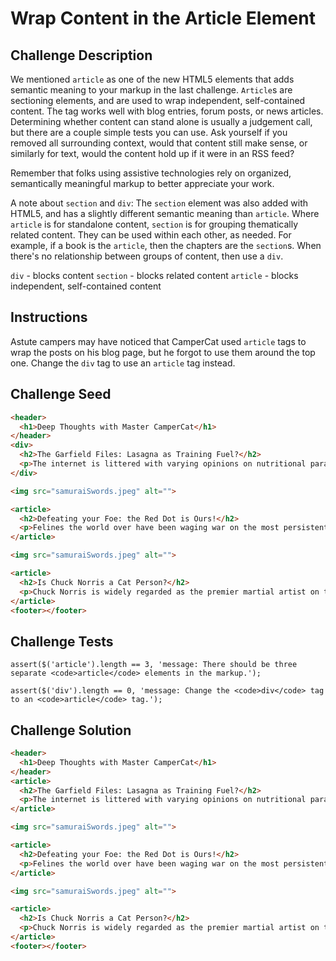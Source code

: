 # Wrap Content in the Article Element

## Challenge Description

We mentioned `article` as one of the new HTML5 elements that adds semantic meaning to your markup in the last challenge. `Article`s are sectioning elements, and are used to wrap independent, self-contained content. The tag works well with blog entries, forum posts, or news articles. Determining whether content can stand alone is usually a judgement call, but there are a couple simple tests you can use. Ask yourself if you removed all surrounding context, would that content still make sense, or similarly for text, would the content hold up if it were in an RSS feed?

Remember that folks using assistive technologies rely on organized, semantically meaningful markup to better appreciate your work.

A note about `section` and `div`:
The `section` element was also added with HTML5, and has a slightly different semantic meaning than `article`. Where `article` is for standalone content, `section` is for grouping thematically related content. They can be used within each other, as needed. For example, if a book is the `article`, then the chapters are the `section`s. When there's no relationship between groups of content, then use a `div`.

`div` - blocks content
`section` - blocks related content
`article` - blocks independent, self-contained content

## Instructions

Astute campers may have noticed that CamperCat used `article` tags to wrap the posts on his blog page, but he forgot to use them around the top one. Change the `div` tag to use an `article` tag instead.

## Challenge Seed

```html
<header>
  <h1>Deep Thoughts with Master CamperCat</h1>
</header>
<div>
  <h2>The Garfield Files: Lasagna as Training Fuel?</h2>
  <p>The internet is littered with varying opinions on nutritional paradigms, from catnip paleo to hairball cleanses. But let's turn our attention to an often overlooked fitness fuel, and examine the protein-carb-NOM trifecta that is lasagna...</p>
</div>

<img src="samuraiSwords.jpeg" alt="">

<article>
  <h2>Defeating your Foe: the Red Dot is Ours!</h2>
  <p>Felines the world over have been waging war on the most persistent of foes. This red nemesis combines both cunning stealth and lightening speed. But chin up, fellow fighters, our time for victory may soon be near...</p>
</article>

<img src="samuraiSwords.jpeg" alt="">

<article>
  <h2>Is Chuck Norris a Cat Person?</h2>
  <p>Chuck Norris is widely regarded as the premier martial artist on the planet, and it's a complete coincidence anyone who disagrees with this fact mysteriously disappears soon after. But the real question is, is he a cat person?...</p>
</article>
<footer></footer>
```

## Challenge Tests

```
assert($('article').length == 3, 'message: There should be three separate <code>article</code> elements in the markup.');

assert($('div').length == 0, 'message: Change the <code>div</code> tag to an <code>article</code> tag.');
```

## Challenge Solution

```html
<header>
  <h1>Deep Thoughts with Master CamperCat</h1>
</header>
<article>
  <h2>The Garfield Files: Lasagna as Training Fuel?</h2>
  <p>The internet is littered with varying opinions on nutritional paradigms, from catnip paleo to hairball cleanses. But let's turn our attention to an often overlooked fitness fuel, and examine the protein-carb-NOM trifecta that is lasagna...</p>
</article>

<img src="samuraiSwords.jpeg" alt="">

<article>
  <h2>Defeating your Foe: the Red Dot is Ours!</h2>
  <p>Felines the world over have been waging war on the most persistent of foes. This red nemesis combines both cunning stealth and lightening speed. But chin up, fellow fighters, our time for victory may soon be near...</p>
</article>

<img src="samuraiSwords.jpeg" alt="">

<article>
  <h2>Is Chuck Norris a Cat Person?</h2>
  <p>Chuck Norris is widely regarded as the premier martial artist on the planet, and it's a complete coincidence anyone who disagrees with this fact mysteriously disappears soon after. But the real question is, is he a cat person?...</p>
</article>
<footer></footer>
```

